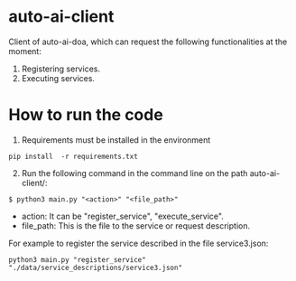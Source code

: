 # auto-ai-client
Client of auto-ai-doa, which can request the following functionalities at the moment:

1. Registering services.
2. Executing services.

# How to run the code

1. Requirements must be installed in the environment
```
pip install  -r requirements.txt
```

2. Run the following command in the command line on the path auto-ai-client/: 

```
$ python3 main.py "<action>" "<file_path>"
```

* action: It can be "register_service", "execute_service".
* file_path: This is the file to the service or request description.

For example to register the service described in the file service3.json:

```
python3 main.py "register_service" "./data/service_descriptions/service3.json"
```